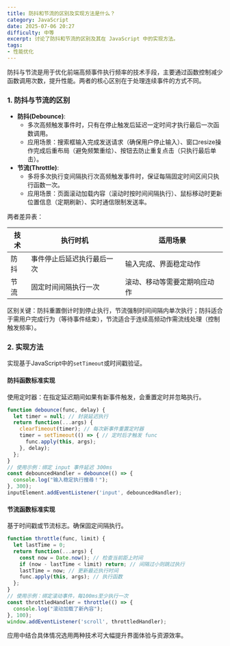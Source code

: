 ```yaml
---
title: 防抖和节流的区别及实现方法是什么？
category: JavaScript
date: 2025-07-06 20:27
difficulty: 中等
excerpt: 讨论了防抖和节流的区别及其在 JavaScript 中的实现方法。
tags:
- 性能优化
---
```

防抖与节流是用于优化前端高频事件执行频率的技术手段，主要通过函数控制减少函数调用次数，提升性能。两者的核心区别在于处理连续事件的方式不同。

### 1. 防抖与节流的区别
- **防抖(Debounce)**:
  - 多次高频触发事件时，只有在停止触发后延迟一定时间才执行最后一次函数调用。
  - 应用场景：搜索框输入完成发送请求（确保用户停止输入）、窗口resize操作完成后重布局（避免频繁重绘）、按钮去防止重复点击（只执行最后单击）。
- **节流(Throttle)**:
  - 多将多次执行变间隔执行次高频触发事件时，保证每隔固定时间区间只执行函数一次。
  - 应用场景：页面滚动加载内容（滚动时按时间间隔执行）、鼠标移动时更新位置信息（定期刷新）、实时通信限制发送率。

两者差异表：

| 技术 | 执行时机                   | 适用场景                     |
| ---- | -------------------------- | ---------------------------- |
| 防抖 | 事件停止后延迟执行最后一次 | 输入完成、界面稳定动作       |
| 节流 | 固定时间间隔执行一次       | 滚动、移动等需要定期响应动作 |

区别关键：防抖重置倒计时到停止执行，节流强制时间间隔内单次执行；防抖适合于需用户完成行为（等待事件结束），节流适合于连续高频动作需流线处理（控制触发频率）。

### 2. 实现方法
实现基于JavaScript中的`setTimeout`或时间戳验证。

#### 防抖函数标准实现
使用定时器：在指定延迟期间如果有新事件触发，会重置定时并忽略执行。
```javascript
function debounce(func, delay) {
  let timer = null; // 封装延迟执行
  return function(...args) {
    clearTimeout(timer); // 每次新事件重置定时器
    timer = setTimeout(() => { // 定时后才触发 func
      func.apply(this, args);
    }, delay);
  };
}
// 使用示例：绑定 input 事件延迟 300ms
const debouncedHandler = debounce(() => {
  console.log("输入稳定执行搜尋！");
}, 300);
inputElement.addEventListener('input', debouncedHandler);
```

#### 节流函数标准实现
基于时间戳或节流标志。确保固定间隔执行。
```javascript
function throttle(func, limit) {
  let lastTime = 0;
  return function(...args) {
    const now = Date.now(); // 检查当前距上时间
    if (now - lastTime < limit) return; // 间隔过小则跳过执行
    lastTime = now; // 更新最近执行时间
    func.apply(this, args); // 执行函数
  };
}
// 使用示例：绑定滚动事件，每100ms至少执行一次
const throttledHandler = throttle(() => {
  console.log("滚动加载了新內容");
}, 100);
window.addEventListener('scroll', throttledHandler);
```

应用中结合具体情况选用两种技术可大幅提升界面体验与资源效率。
